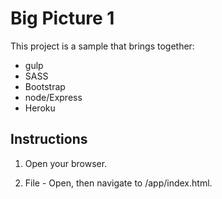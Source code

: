 # Big Picture 1

This project is a sample that brings together:

* gulp
* SASS
* Bootstrap
* node/Express
* Heroku

## Instructions

1. Open your browser.

2. File - Open, then navigate to /app/index.html.

